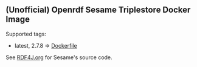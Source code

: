 ## (Unofficial) Openrdf Sesame Triplestore Docker Image

Supported tags:
 - latest, 2.7.8 => [Dockerfile](https://github.com/subotic/docker-sesame/tree/master/2.7.8/Dockerfile)

See [RDF4J.org](http://www.rdf4j.org) for Sesame's source code.
